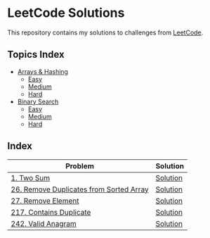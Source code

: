 # LeetCode Solutions

This repository contains my solutions to challenges from [LeetCode](https://leetcode.com/).

## Topics Index

- [Arrays & Hashing](./Arrays-Hashing)
  - [Easy](./Arrays-Hashing/Easy)
  - [Medium](./Arrays-Hashing/Medium)
  - [Hard](./Arrays-Hashing/Hard)
- [Binary Search](./Binary-Search)
  - [Easy](./Binary-Search/Easy)
  - [Medium](./Binary-Search/Medium)
  - [Hard](./Binary-Search/Hard)

## Index

| Problem | Solution |
| ------- | -------- |
| [1. Two Sum](https://leetcode.com/problems/two-sum/) | [Solution](Arrays-Hashing/Easy/1-Two_Sum.py) |
| [26. Remove Duplicates from Sorted Array](https://leetcode.com/problems/remove-duplicates-from-sorted-array/) | [Solution](Arrays-Hashing/Easy/26-Remove_Duplicates_from_Sorted_Array.py) |
| [27. Remove Element](https://leetcode.com/problems/remove-duplicates-from-sorted-array/) | [Solution](Arrays-Hashing/Easy/27-Remove_Element.py) |
| [217. Contains Duplicate](https://leetcode.com/problems/contains-duplicate/) | [Solution](./Arrays-Hashing/Easy/217-Contains%20Duplicate.py) |
| [242. Valid Anagram](https://leetcode.com/problems/valid-anagram/) | [Solution](Arrays-Hashing/Easy/242-Valid_Anagram.py) |